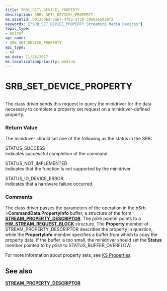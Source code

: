 ```yaml
---
title: SRB\_SET\_DEVICE\_PROPERTY
description: SRB\_SET\_DEVICE\_PROPERTY
ms.assetid: b913cd6a-cab7-4703-af30-3066a650a0f2
keywords: ["SRB_SET_DEVICE_PROPERTY Streaming Media Devices"]
topic_type:
- apiref
api_name:
- SRB_SET_DEVICE_PROPERTY
api_type:
- NA
ms.date: 11/28/2017
ms.localizationpriority: medium
---
```


# SRB\_SET\_DEVICE\_PROPERTY


## <span id="ddk_srb_set_device_property_ks"></span><span id="DDK_SRB_SET_DEVICE_PROPERTY_KS"></span>


The class driver sends this request to query the minidriver for the data necessary to complete a property set request on a minidriver-defined property.

### <span id="return_value"></span><span id="RETURN_VALUE"></span>Return Value

The minidriver should set one of the following as the status in the SRB:

<span id="STATUS_SUCCESS"></span><span id="status_success"></span>STATUS\_SUCCESS  
Indicates successful completion of the command.

<span id="STATUS_NOT_IMPLEMENTED"></span><span id="status_not_implemented"></span>STATUS\_NOT\_IMPLEMENTED  
Indicates that the function is not supported by the minidriver.

<span id="STATUS_IO_DEVICE_ERROR"></span><span id="status_io_device_error"></span>STATUS\_IO\_DEVICE\_ERROR  
Indicates that a hardware failure occurred.

### Comments

The class driver passes the parameters of the operation in the *pSrb*-&gt;**CommandData**.**PropertyInfo** buffer, a structure of the form [**STREAM\_PROPERTY\_DESCRIPTOR**](https://msdn.microsoft.com/library/windows/hardware/ff568442). The *pSrb* pointer points to a [**HW\_STREAM\_REQUEST\_BLOCK**](https://msdn.microsoft.com/library/windows/hardware/ff559702) structure. The **Property** member of STREAM\_PROPERTY\_DESCRIPTOR describes the property in question, while the **PropertyInfo** member specifies a buffer from which to copy the property data. If the buffer is too small, the minidriver should set the **Status** member pointed to by *pSrb* to STATUS\_BUFFER\_OVERFLOW.

For more information about property sets, see [KS Properties](https://msdn.microsoft.com/library/windows/hardware/ff567671).

## See also


[**STREAM\_PROPERTY\_DESCRIPTOR**](https://msdn.microsoft.com/library/windows/hardware/ff568442)

 

 






